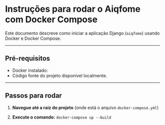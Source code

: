 # Instruções para rodar o Aiqfome com Docker Compose

Este documento descreve como iniciar a aplicação Django (`aiqfome`) usando Docker e Docker Compose.

---

## Pré-requisitos

- Docker instalado:
- Código fonte do projeto disponível localmente.

---

## Passos para rodar

1. **Navegue até a raiz do projeto** (onde está o arquivo `docker-compose.yml`)

2. **Execute o comando:** `docker-compose up --build`
